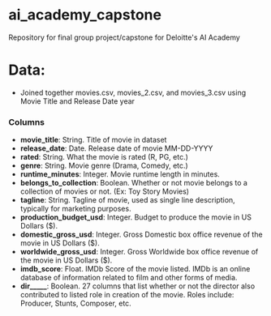 # ai_academy_capstone
Repository for final group project/capstone for Deloitte's AI Academy

# Data:
- Joined together movies.csv, movies_2.csv, and movies_3.csv using Movie Title and Release Date year
### Columns
- **movie_title**: String. Title of movie in dataset
- **release_date**: Date. Release date of movie MM-DD-YYYY
- **rated**: String. What the movie is rated (R, PG, etc.)
- **genre**: String. Movie genre (Drama, Comedy, etc.)
- **runtime_minutes**: Integer. Movie runtime length in minutes.
- **belongs_to_collection**: Boolean. Whether or not movie belongs to a collection of movies or not. (Ex: Toy Story Movies)
- **tagline**: String. Tagline of movie, used as single line description, typically for marketing purposes.
- **production_budget_usd**: Integer. Budget to produce the movie in US Dollars ($).
- **domestic_gross_usd**: Integer. Gross Domestic box office revenue of the movie in US Dollars ($).
- **worldwide_gross_usd**: Integer. Gross Worldwide box office revenue of the movie in US Dollars ($).
- **imdb_score**: Float. IMDb Score of the movie listed. IMDb is an online database of information related to film and other forms of media.
- **dir_____**: Boolean. 27 columns that list whether or not the director also contributed to listed role in creation of the movie. Roles include: Producer, Stunts, Composer, etc.
  

